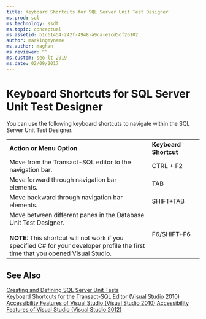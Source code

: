 ```yaml
---
title: Keyboard Shortcuts for SQL Server Unit Test Designer
ms.prod: sql
ms.technology: ssdt
ms.topic: conceptual
ms.assetid: b1c61454-242f-4948-a9ca-e2cd5df26102
author: markingmyname
ms.author: maghan
ms.reviewer: “”
ms.custom: seo-lt-2019
ms.date: 02/09/2017
---
```


# Keyboard Shortcuts for SQL Server Unit Test Designer

You can use the following keyboard shortcuts to navigate within the SQL Server Unit Test Designer.  
  
|||  
|-|-|  
|**Action or Menu Option**|**Keyboard Shortcut**|  
|Move from the Transact\-SQL editor to the navigation bar.|CTRL + F2|  
|Move forward through navigation bar elements.|TAB|  
|Move backward through navigation bar elements.|SHIFT+TAB|  
|Move between different panes in the Database Unit Test Designer.<br /><br />**NOTE:** This shortcut will not work if you specified C# for your developer profile the first time that you opened Visual Studio.|F6/SHIFT+F6|  
  
## See Also  
[Creating and Defining SQL Server Unit Tests](../ssdt/creating-and-defining-sql-server-unit-tests.md)  
[Keyboard Shortcuts for the Transact-SQL Editor (Visual Studio 2010)](https://go.microsoft.com/fwlink/?LinkId=160735)  
[Accessibility Features of Visual Studio (Visual Studio 2010)](https://msdn.microsoft.com/library/y4b5z3y3(VS.90).aspx)  
[Accessibility Features of Visual Studio (Visual Studio 2012)](https://msdn.microsoft.com/library/y4b5z3y3.aspx)  
  
